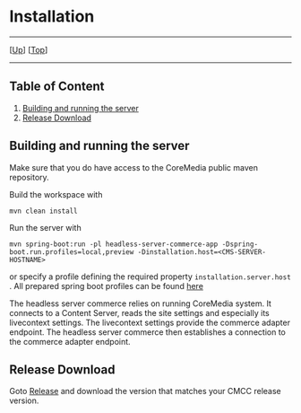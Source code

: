 # Installation

--------------------------------------------------------------------------------

\[[Up](README.md)\] \[[Top](#top)\]

--------------------------------------------------------------------------------

## Table of Content

1. [Building and running the server](#building-and-running-the-server)
1. [Release Download](#release-download)

## Building and running the server

Make sure that you do have access to the CoreMedia public maven repository.

Build the workspace with

    mvn clean install

Run the server with

    mvn spring-boot:run -pl headless-server-commerce-app -Dspring-boot.run.profiles=local,preview -Dinstallation.host=<CMS-SERVER-HOSTNAME>

or specify a profile defining the required property `installation.server.host`
. All prepared spring boot profiles can be
found [here](https://github.com/CoreMedia/coremedia-headless-commerce/tree/master/headless-server-commerce-app/src/main/resources)

The headless server commerce relies on running CoreMedia system. It connects to
a Content Server, reads the site settings and especially its livecontext
settings. The livecontext settings provide the commerce adapter endpoint. The
headless server commerce then establishes a connection to the commerce adapter
endpoint.

## Release Download

Goto [Release](https://github.com/CoreMedia/coremedia-headless-commerce/releases)
and download the version that matches your CMCC release version.

